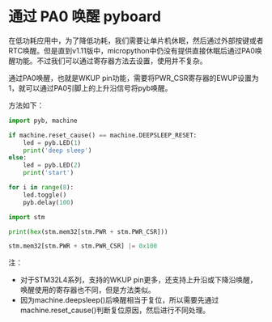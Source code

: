 # 通过 PA0 唤醒 pyboard

在低功耗应用中，为了降低功耗，我们需要让单片机休眠，然后通过外部按键或者RTC唤醒。但是直到v1.11版中，micropython中仍没有提供直接休眠后通过PA0唤醒功能。不过我们可以通过寄存器方法去设置，使用并不复杂。

通过PA0唤醒，也就是WKUP pin功能，需要将PWR_CSR寄存器的EWUP设置为1，就可以通过PA0引脚上的上升沿信号将pyb唤醒。

方法如下：

```py
import pyb, machine

if machine.reset_cause() == machine.DEEPSLEEP_RESET:
    led = pyb.LED(1)
    print('deep sleep')
else:
    led = pyb.LED(2)
    print('start')

for i in range(8):
    led.toggle()
    pyb.delay(100)

import stm

print(hex(stm.mem32[stm.PWR + stm.PWR_CSR]))

stm.mem32[stm.PWR + stm.PWR_CSR] |= 0x100
```

注：
- 对于STM32L4系列，支持的WKUP pin更多，还支持上升沿或下降沿唤醒，唤醒使用的寄存器也不同，但是方法类似。
- 因为machine.deepsleep()后唤醒相当于复位，所以需要先通过machine.reset_cause()判断复位原因，然后进行不同处理。
